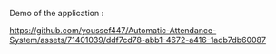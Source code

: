 
Demo of the application :


https://github.com/youssef447/Automatic-Attendance-System/assets/71401039/ddf7cd78-abb1-4672-a416-1adb7db60087

